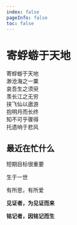 ```yaml
---
index: false
pageInfo: false
toc: false
---
```


# 寄蜉蝣于天地

<div class="heti heti--vertical">
寄蜉蝣于天地 <br>渺沧海之一粟 <br>
哀吾生之须臾 <br>羡长江之无穷 <br>
挟飞仙以遨游 <br>抱明月而长终 <br>
知不可乎骤得 <br>托遗响于悲风 <br>
</div>

## 最近在忙什么

短期目标很重要

生于一世

有所思，有所爱

**见证者，为见证而来**

**铭记者，因铭记而生**
